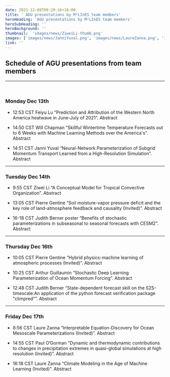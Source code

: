 ```yaml
---
date: 2021-12-08T09:29:16+10:00
title: ' AGU presentations by M²LInES team members'
heroHeading: 'AGU presentations by M²LInES team members'
heroSubHeading: ''
heroBackground: ''
thumbnail:  'images/news/ZiweiLi-thumb.png'
images: ['images/news/JanniYuval.png', 'images/news/LaureZanna.png', 'images/news/PierreGentine.png', 'images/news/ZiweiLi-thumb.png']
link: ''
---
```

## Schedule of AGU presentations from team members
---
<br>

### Monday Dec 13th

* 12:53 CST Feiyu Lu “Prediction and Attribution of the Western North America heatwave in June-July of 2021”. Abstract

* 14:50 CST Will Chapman “Skillful Wintertime Temperature Forecasts out to 6 Weeks with Machine Learning Methods over the America's”. Abstract

* 14:51 CST Janni Yuval “Neural-Network Parameterization of Subgrid Momentum Transport Learned from a High-Resolution Simulation”. Abstract


---
### Tuesday Dec 14th

* 9:55 CST Ziwei Li “A Conceptual Model for Tropical Convective Organization”. Abstract

* 13:05 CST Pierre Gentine “Soil moisture-vapor pressure deficit and the key role of land-atmosphere feedback and causality (Invited)”. Abstract

* 16-18 CST Judith Berner poster “Benefits of stochastic parameterizations in subseasonal to seasonal forecasts with CESM2”. Abstract

---
### Thursday Dec 16th

* 10:05 CST Pierre Gentine “Hybrid physics-machine learning of atmospheric processes (Invited)”. Abstract

* 10:25 CST Arthur Guillaumin “Stochastic Deep Learning Parameterization of Ocean Momentum Forcing”. Abstract

* 12:48 CST Judith Berner “State-dependent forecast skill on the S2S-timescale:An application of the python forecast verification package "climpred"”. Abstract

---
### Friday Dec 17th

* 8:56 CST Laure Zanna “Interpretable Equation-Discovery for Ocean Mesoscale Parameterizations (Invited)”. Abstract

* 14:55 CST Paul O’Gorman “Dynamic and thermodynamic contributions to changes in precipitation extremes in quasi-global simulations at high resolution (Invited)”. Abstract

* 16:18 CST Laure Zanna “Climate Modeling in the Age of Machine Learning (Invited)”. Abstract
